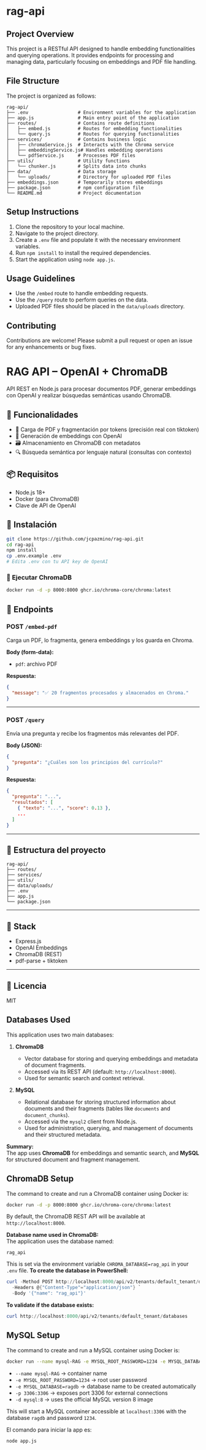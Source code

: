 # rag-api

## Project Overview
This project is a RESTful API designed to handle embedding functionalities and querying operations. It provides endpoints for processing and managing data, particularly focusing on embeddings and PDF file handling.

## File Structure
The project is organized as follows:

```
rag-api/
├── .env                  # Environment variables for the application
├── app.js                # Main entry point of the application
├── routes/               # Contains route definitions
│   ├── embed.js          # Routes for embedding functionalities
│   └── query.js          # Routes for querying functionalities
├── services/             # Contains business logic
│   ├── chromaService.js  # Interacts with the Chroma service
│   ├── embeddingService.js# Handles embedding operations
│   └── pdfService.js     # Processes PDF files
├── utils/                # Utility functions
│   └── chunker.js        # Splits data into chunks
├── data/                 # Data storage
│   └── uploads/          # Directory for uploaded PDF files
├── embeddings.json       # Temporarily stores embeddings
├── package.json          # npm configuration file
└── README.md             # Project documentation
```

## Setup Instructions
1. Clone the repository to your local machine.
2. Navigate to the project directory.
3. Create a `.env` file and populate it with the necessary environment variables.
4. Run `npm install` to install the required dependencies.
5. Start the application using `node app.js`.

## Usage Guidelines
- Use the `/embed` route to handle embedding requests.
- Use the `/query` route to perform queries on the data.
- Uploaded PDF files should be placed in the `data/uploads` directory.

## Contributing
Contributions are welcome! Please submit a pull request or open an issue for any enhancements or bug fixes.

# RAG API – OpenAI + ChromaDB

API REST en Node.js para procesar documentos PDF, generar embeddings con OpenAI y realizar búsquedas semánticas usando ChromaDB.

## 🚀 Funcionalidades

- 📄 Carga de PDF y fragmentación por tokens (precisión real con tiktoken)
- 🧠 Generación de embeddings con OpenAI
- 🗃️ Almacenamiento en ChromaDB con metadatos
- 🔍 Búsqueda semántica por lenguaje natural (consultas con contexto)

## 📦 Requisitos

- Node.js 18+
- Docker (para ChromaDB)
- Clave de API de OpenAI

## 🔧 Instalación

```bash
git clone https://github.com/jcpazmino/rag-api.git
cd rag-api
npm install
cp .env.example .env
# Edita .env con tu API key de OpenAI
```

### 🚢 Ejecutar ChromaDB

```bash
docker run -d -p 8000:8000 ghcr.io/chroma-core/chroma:latest
```

## 🧪 Endpoints

### POST `/embed-pdf`

Carga un PDF, lo fragmenta, genera embeddings y los guarda en Chroma.

**Body (form-data):**
- `pdf`: archivo PDF

**Respuesta:**
```json
{
  "message": "✅ 20 fragmentos procesados y almacenados en Chroma."
}
```

---

### POST `/query`

Envía una pregunta y recibe los fragmentos más relevantes del PDF.

**Body (JSON):**
```json
{
  "pregunta": "¿Cuáles son los principios del currículo?"
}
```

**Respuesta:**
```json
{
  "pregunta": "...",
  "resultados": [
    { "texto": "...", "score": 0.13 },
    ...
  ]
}
```

---

## 📁 Estructura del proyecto

```
rag-api/
├── routes/
├── services/
├── utils/
├── data/uploads/
├── .env
├── app.js
└── package.json
```

---

## 🧠 Stack

- Express.js
- OpenAI Embeddings
- ChromaDB (REST)
- pdf-parse + tiktoken

---

## 📜 Licencia

MIT

## Databases Used

This application uses two main databases:

1. **ChromaDB**  
   - Vector database for storing and querying embeddings and metadata of document fragments.
   - Accessed via its REST API (default: `http://localhost:8000`).
   - Used for semantic search and context retrieval.

2. **MySQL**  
   - Relational database for storing structured information about documents and their fragments (tables like `documents` and `document_chunks`).
   - Accessed via the `mysql2` client from Node.js.
   - Used for administration, querying, and management of documents and their structured metadata.

**Summary:**  
The app uses **ChromaDB** for embeddings and semantic search, and **MySQL** for structured document and fragment management.

## ChromaDB Setup

The command to create and run a ChromaDB container using Docker is:

```sh
docker run -d -p 8000:8000 ghcr.io/chroma-core/chroma:latest
```

By default, the ChromaDB REST API will be available at `http://localhost:8000`.

**Database name used in ChromaDB:**  
The application uses the database named:

```
rag_api
```

This is set via the environment variable `CHROMA_DATABASE=rag_api` in your `.env` file.
**To create the database in PowerShell:**
```powershell
curl -Method POST http://localhost:8000/api/v2/tenants/default_tenant/databases `
  -Headers @{"Content-Type"="application/json"} `
  -Body '{"name": "rag_api"}'
```

**To validate if the database exists:**
```powershell
curl http://localhost:8000/api/v2/tenants/default_tenant/databases
```

## MySQL Setup

The command to create and run a MySQL container using Docker is:

```sh
docker run --name mysql-RAG -e MYSQL_ROOT_PASSWORD=1234 -e MYSQL_DATABASE=ragdb -p 3306:3306 -d mysql:8
```

- `--name mysql-RAG` → container name
- `-e MYSQL_ROOT_PASSWORD=1234` → root user password
- `-e MYSQL_DATABASE=ragdb` → database name to be created automatically
- `-p 3306:3306` → exposes port 3306 for external connections
- `-d mysql:8` → uses the official MySQL version 8 image

This will start a MySQL container accessible at `localhost:3306` with the database `ragdb` and password `1234`.

El comando para iniciar la app es:
```sh
node app.js
```